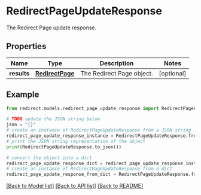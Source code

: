 # RedirectPageUpdateResponse

The Redirect Page update response.

## Properties

Name | Type | Description | Notes
------------ | ------------- | ------------- | -------------
**results** | [**RedirectPage**](RedirectPage.md) | The Redirect Page object. | [optional] 

## Example

```python
from redirect.models.redirect_page_update_response import RedirectPageUpdateResponse

# TODO update the JSON string below
json = "{}"
# create an instance of RedirectPageUpdateResponse from a JSON string
redirect_page_update_response_instance = RedirectPageUpdateResponse.from_json(json)
# print the JSON string representation of the object
print(RedirectPageUpdateResponse.to_json())

# convert the object into a dict
redirect_page_update_response_dict = redirect_page_update_response_instance.to_dict()
# create an instance of RedirectPageUpdateResponse from a dict
redirect_page_update_response_from_dict = RedirectPageUpdateResponse.from_dict(redirect_page_update_response_dict)
```
[[Back to Model list]](../README.md#documentation-for-models) [[Back to API list]](../README.md#documentation-for-api-endpoints) [[Back to README]](../README.md)


